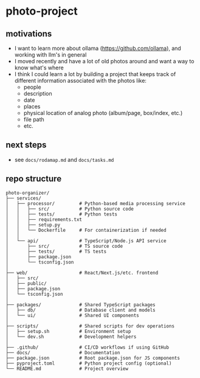 # photo-project
## motivations
- I want to learn more about ollama (https://github.com/ollama), and working with llm's in general
- I moved recently and have a lot of old photos around and want a way to know what's where
- I think I could learn a lot by building a project that keeps track of different information associated with the photos like:
	- people 
	- description
	- date
	- places
	- physical location of analog photo (album/page, box/index, etc.)
	- file path
	- etc.
## next steps
- see `docs/rodamap.md` and `docs/tasks.md`
## repo structure
```
photo-organizer/
├── services/
│   ├── processor/         # Python-based media processing service
│   │   ├── src/           # Python source code
│   │   ├── tests/         # Python tests
│   │   ├── requirements.txt
│   │   ├── setup.py
│   │   └── Dockerfile     # For containerization if needed
│   │
│   └── api/               # TypeScript/Node.js API service
│       ├── src/           # TS source code
│       ├── tests/         # TS tests
│       ├── package.json
│       └── tsconfig.json
│
├── web/                   # React/Next.js/etc. frontend
│   ├── src/
│   ├── public/
│   ├── package.json
│   └── tsconfig.json
│
├── packages/              # Shared TypeScript packages
│   ├── db/                # Database client and models
│   └── ui/                # Shared UI components
│
├── scripts/               # Shared scripts for dev operations
│   ├── setup.sh           # Environment setup
│   └── dev.sh             # Development helpers
│
├── .github/               # CI/CD workflows if using GitHub
├── docs/                  # Documentation
├── package.json           # Root package.json for JS components
├── pyproject.toml         # Python project config (optional)
└── README.md              # Project overview
```

